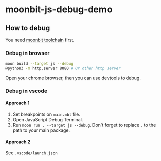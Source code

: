 # moonbit-js-debug-demo

## How to debug

You need [moonbit toolchain](https://www.moonbitlang.com/download/) first.

### Debug in browser

```bash
moon build --target js --debug
@python3 -m http.server 8080 # Or other http server
```

Open your chrome browser, then you can use devtools to debug.

### Debug in vscode

#### Approach 1

1. Set breakpoints on `main.mbt` file.
2. Open JavaScript Debug Terminal.
3. Run `moon run . --target js --debug`. Don't forget to replace `.` to the path to your main package.

#### Approach 2

See `.vscode/launch.json`


